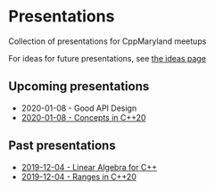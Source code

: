 # Presentations

Collection of presentations for CppMaryland meetups

For ideas for future presentations, see [the ideas page](IDEAS.md)


## Upcoming presentations

* 2020-01-08 - Good API Design
* [2020-01-08 - Concepts in C++20](2020-01-08%20Eric%20Richardson%20-%20Concepts%20in%20C++20.pdf)


## Past presentations

* [2019-12-04 - Linear Algebra for C++](2019-12-04%20Bob%20Steagall%20-%20Linear%20Algebra%20for%20C++.pdf)
* [2019-12-04 - Ranges in C++20](2019-12-04%20Eric%20Richardson%20-%20Ranges%20in%20C++20.pdf)
